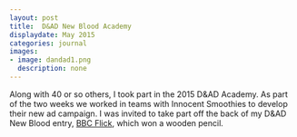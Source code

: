 ```yaml
---
layout: post
title:  D&AD New Blood Academy
displaydate: May 2015
categories: journal
images:
- image: dandad1.png
  description: none
---
```

Along with 40 or so others, I took part in the 2015 D&AD Academy. As part of the two weeks we worked in teams with Innocent Smoothies to develop their new ad campaign. I was invited to take part off the back of my D&AD New Blood entry, [BBC Flick](https://www.dandad.org/awards/new-blood/2015/bbc/2694/bbc-flick/), which won a wooden pencil.
